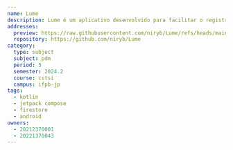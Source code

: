 ```yaml
---
name: Lume
description: Lume é um aplicativo desenvolvido para facilitar o registro e acompanhamento de consumos culturais, como filmes, séries, livros e músicas.
addresses:
  preview: https://raw.githubusercontent.com/niryb/Lume/refs/heads/main/preview.png
  repository: https://github.com/niryb/Lume
category:
  type: subject
  subject: pdm
  period: 5
  semester: 2024.2
  course: cstsi
  campus: ifpb-jp
tags:
  - kotlin
  - jetpack compose
  - firestore
  - android
owners:
  - 20212370001
  - 20221370043
---
```

